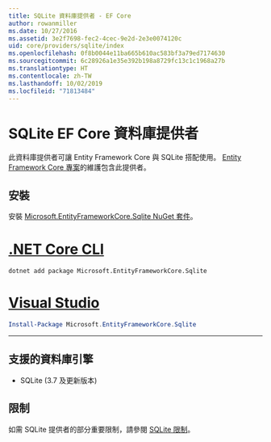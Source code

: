 ```yaml
---
title: SQLite 資料庫提供者 - EF Core
author: rowanmiller
ms.date: 10/27/2016
ms.assetid: 3e2f7698-fec2-4cec-9e2d-2e3e0074120c
uid: core/providers/sqlite/index
ms.openlocfilehash: 0f8b0044e11ba665b610ac583bf3a79ed7174630
ms.sourcegitcommit: 6c28926a1e35e392b198a8729fc13c1c1968a27b
ms.translationtype: HT
ms.contentlocale: zh-TW
ms.lasthandoff: 10/02/2019
ms.locfileid: "71813484"
---
```

# <a name="sqlite-ef-core-database-provider"></a>SQLite EF Core 資料庫提供者

此資料庫提供者可讓 Entity Framework Core 與 SQLite 搭配使用。 [Entity Framework Core 專案](https://github.com/aspnet/EntityFrameworkCore)的維護包含此提供者。

## <a name="install"></a>安裝

安裝 [Microsoft.EntityFrameworkCore.Sqlite NuGet 套件](https://www.nuget.org/packages/Microsoft.EntityFrameworkCore.Sqlite/)。

# <a name="net-core-clitabdotnet-core-cli"></a>[.NET Core CLI](#tab/dotnet-core-cli)

``` console
dotnet add package Microsoft.EntityFrameworkCore.Sqlite
```

# <a name="visual-studiotabvs"></a>[Visual Studio](#tab/vs)

``` powershell
Install-Package Microsoft.EntityFrameworkCore.Sqlite
```

***

## <a name="supported-database-engines"></a>支援的資料庫引擎

* SQLite (3.7 及更新版本)

## <a name="limitations"></a>限制

如需 SQLite 提供者的部分重要限制，請參閱 [SQLite 限制](limitations.md)。
